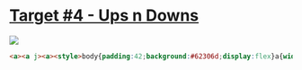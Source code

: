 # [Target #4 - Ups n Downs](https://cssbattle.dev/play/4)

![](https://cssbattle.dev/targets/4.png)

```HTML
<a><a j><a><style>body{padding:42;background:#62306d;display:flex}a{width:100;height:200;border-radius:1in;background:linear-gradient(0,#f7ec7d 50%,transparent 50%)}a[j]{transform:rotate(180deg)}
```
